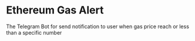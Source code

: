 # Ethereum Gas Alert
The Telegram Bot for send notification to user when gas price reach or less than a specific number
